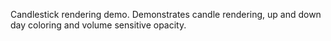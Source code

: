 Candlestick rendering demo. Demonstrates candle rendering, up and down day coloring and volume sensitive opacity.